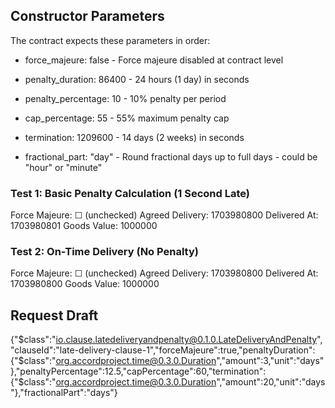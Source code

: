 ## Constructor Parameters

The contract expects these parameters in order:

- force_majeure: false - Force majeure disabled at contract level

- penalty_duration: 86400 - 24 hours (1 day) in seconds
- penalty_percentage: 10 - 10% penalty per period
- cap_percentage: 55 - 55% maximum penalty cap
- termination: 1209600 - 14 days (2 weeks) in seconds
- fractional_part: "day" - Round fractional days up to full days - could be "hour" or "minute"

### Test 1: Basic Penalty Calculation (1 Second Late)

Force Majeure: ☐ (unchecked)
Agreed Delivery: 1703980800
Delivered At: 1703980801
Goods Value: 1000000

### Test 2: On-Time Delivery (No Penalty)

Force Majeure: ☐ (unchecked)
Agreed Delivery: 1703980800
Delivered At: 1703980800
Goods Value: 1000000

## Request Draft

{"$class":"io.clause.latedeliveryandpenalty@0.1.0.LateDeliveryAndPenalty","clauseId":"late-delivery-clause-1","forceMajeure":true,"penaltyDuration":{"$class":"org.accordproject.time@0.3.0.Duration","amount":3,"unit":"days"},"penaltyPercentage":12.5,"capPercentage":60,"termination":{"$class":"org.accordproject.time@0.3.0.Duration","amount":20,"unit":"days"},"fractionalPart":"days"}

